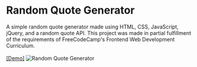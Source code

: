 <h1> Random Quote Generator </h1>

A simple random quote generator made using HTML, CSS, JavaScript, jQuery, and a random quote API. This project was made in partial fulfillment of the requirements of FreeCodeCamp's Frontend Web Development Curriculum. 
<br><br>
<a href="https://bfgonzalez.github.io/random-quote-generator" target="_blank" rel="noopener">[Demo]</a>
<img src="https://s13.postimg.org/g3c6lgblj/Random_Quote.png" alt="Random Quote Generator"></a>
